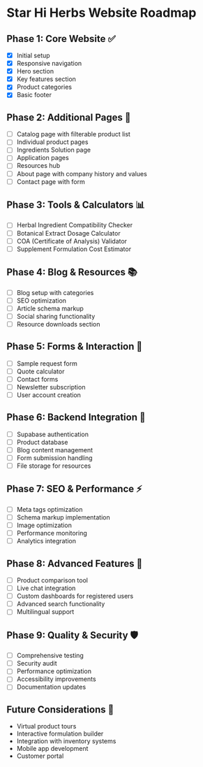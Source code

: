 
# Star Hi Herbs Website Roadmap

## Phase 1: Core Website ✅
- [x] Initial setup
- [x] Responsive navigation
- [x] Hero section
- [x] Key features section
- [x] Product categories
- [x] Basic footer

## Phase 2: Additional Pages 🚧
- [ ] Catalog page with filterable product list
- [ ] Individual product pages
- [ ] Ingredients Solution page
- [ ] Application pages
- [ ] Resources hub
- [ ] About page with company history and values
- [ ] Contact page with form

## Phase 3: Tools & Calculators 📊
- [ ] Herbal Ingredient Compatibility Checker
- [ ] Botanical Extract Dosage Calculator
- [ ] COA (Certificate of Analysis) Validator
- [ ] Supplement Formulation Cost Estimator

## Phase 4: Blog & Resources 📚
- [ ] Blog setup with categories
- [ ] SEO optimization
- [ ] Article schema markup
- [ ] Social sharing functionality
- [ ] Resource downloads section

## Phase 5: Forms & Interaction 📝
- [ ] Sample request form
- [ ] Quote calculator
- [ ] Contact forms
- [ ] Newsletter subscription
- [ ] User account creation

## Phase 6: Backend Integration 🔧
- [ ] Supabase authentication
- [ ] Product database
- [ ] Blog content management
- [ ] Form submission handling
- [ ] File storage for resources

## Phase 7: SEO & Performance ⚡
- [ ] Meta tags optimization
- [ ] Schema markup implementation
- [ ] Image optimization
- [ ] Performance monitoring
- [ ] Analytics integration

## Phase 8: Advanced Features 🚀
- [ ] Product comparison tool
- [ ] Live chat integration
- [ ] Custom dashboards for registered users
- [ ] Advanced search functionality
- [ ] Multilingual support

## Phase 9: Quality & Security 🛡️
- [ ] Comprehensive testing
- [ ] Security audit
- [ ] Performance optimization
- [ ] Accessibility improvements
- [ ] Documentation updates

## Future Considerations 🔮
- Virtual product tours
- Interactive formulation builder
- Integration with inventory systems
- Mobile app development
- Customer portal
